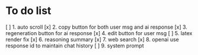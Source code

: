 # To do list

[ ] 1. auto scroll
[x] 2. copy button for both user msg and ai response
[x] 3. regeneration button for ai response
[x] 4. edit button for user msg
[ ] 5. latex render fix
[x] 6. reasoning summary
[x] 7. web search
[x] 8. openai use response id to maintain chat history
[ ] 9. system prompt
